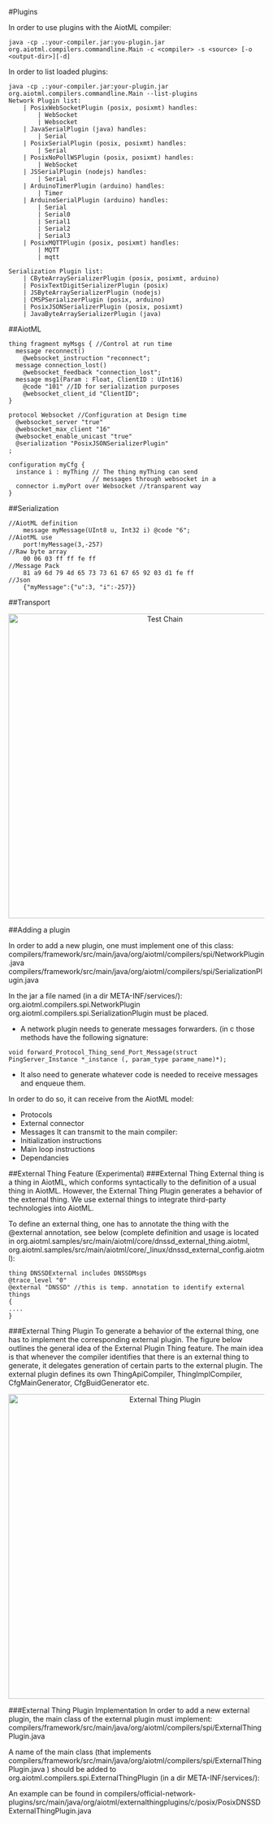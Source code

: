 #Plugins

In order to use plugins with the AiotML compiler:
```
java -cp .:your-compiler.jar:you-plugin.jar org.aiotml.compilers.commandline.Main -c <compiler> -s <source> [-o <output-dir>][-d]
```
In order to list loaded plugins:
```
java -cp .:your-compiler.jar:your-plugin.jar org.aiotml.compilers.commandline.Main --list-plugins
Network Plugin list: 
    | PosixWebSocketPlugin (posix, posixmt) handles:
        | WebSocket
        | Websocket
    | JavaSerialPlugin (java) handles:
        | Serial
    | PosixSerialPlugin (posix, posixmt) handles:
        | Serial
    | PosixNoPollWSPlugin (posix, posixmt) handles:
        | WebSocket
    | JSSerialPlugin (nodejs) handles:
        | Serial
    | ArduinoTimerPlugin (arduino) handles:
        | Timer
    | ArduinoSerialPlugin (arduino) handles:
        | Serial
        | Serial0
        | Serial1
        | Serial2
        | Serial3
    | PosixMQTTPlugin (posix, posixmt) handles:
        | MQTT
        | mqtt

Serialization Plugin list: 
    | CByteArraySerializerPlugin (posix, posixmt, arduino)
    | PosixTextDigitSerializerPlugin (posix)
    | JSByteArraySerializerPlugin (nodejs)
    | CMSPSerializerPlugin (posix, arduino)
    | PosixJSONSerializerPlugin (posix, posixmt)
    | JavaByteArraySerializerPlugin (java)

```

##AiotML

```
thing fragment myMsgs { //Control at run time
  message reconnect() 
    @websocket_instruction "reconnect";
  message connection_lost() 
    @websocket_feedback "connection_lost";
  message msg1(Param : Float, ClientID : UInt16) 
    @code "101" //ID for serialization purposes
    @websocket_client_id "ClientID"; 
}

protocol Websocket //Configuration at Design time
  @websocket_server "true"
  @websocket_max_client "16"
  @websocket_enable_unicast "true"
  @serialization "PosixJSONSerializerPlugin"
;

configuration myCfg {
  instance i : myThing // The thing myThing can send 
                       // messages through websocket in a
  connector i.myPort over Websocket //transparent way
}
```

##Serialization

```
//AiotML definition
	message myMessage(UInt8 u, Int32 i) @code "6";
//AiotML use
	port!myMessage(3,-257)
//Raw byte array
	00 06 03 ff ff fe ff
//Message Pack
	81 a9 6d 79 4d 65 73 73 61 67 65 92 03 d1 fe ff
//Json
	{"myMessage":{"u":3, "i":-257}}
```

##Transport

<p align="center"><img src="https://raw.githubusercontent.com/SINTEF-9012/AiotML/master/compilers/official-network-plugins/docs/AiotML_Network_plugins.png" alt="Test Chain" width="600"></p>

##Adding a plugin

In order to add a new plugin, one must implement one of this class:
compilers/framework/src/main/java/org/aiotml/compilers/spi/NetworkPlugin.java
compilers/framework/src/main/java/org/aiotml/compilers/spi/SerializationPlugin.java

In the jar a file named (in a dir META-INF/services/):
org.aiotml.compilers.spi.NetworkPlugin
org.aiotml.compilers.spi.SerializationPlugin
must be placed.

* A network plugin needs to generate messages forwarders. 
(in c those methods have the following signature:
```
void forward_Protocol_Thing_send_Port_Message(struct PingServer_Instance *_instance (, param_type parame_name)*);
```
* It also need to generate whatever code is needed to receive messages and enqueue them.

In order to do so, it can receive from the AiotML model:
* Protocols
* External connector
* Messages
It can transmit to the main compiler:
* Initialization instructions
* Main loop instructions
* Dependancies

##External Thing Feature (Experimental)
###External Thing
External thing is a thing in AiotML, which conforms syntactically to the definition of a usual thing in AiotML. However, the External Thing Plugin generates a behavior of the external thing. We use external things to integrate third-party technologies into AiotML.

To define an external thing, one has to annotate the thing with the @external annotation, see below (complete definition and usage is located in org.aiotml.samples/src/main/aiotml/core/dnssd_external_thing.aiotml, org.aiotml.samples/src/main/aiotml/core/_linux/dnssd_external_config.aiotml):
```
thing DNSSDExternal includes DNSSDMsgs
@trace_level "0"
@external "DNSSD" //this is temp. annotation to identify external things
{
....
}
```
###External Thing Plugin
To generate a behavior of the external thing, one has to implement the corresponding external plugin. The figure below outlines the general idea of the External Plugin Thing feature. The main idea is that whenever the compiler identifies that there is an external thing to generate, it delegates generation of certain parts to the external plugin. The external plugin defines its own ThingApiCompiler, ThingImplCompiler, CfgMainGenerator, CfgBuidGenerator etc.
<p align="center"><img src="https://raw.githubusercontent.com/SINTEF-9012/AiotML/master/compilers/official-network-plugins/docs/external_thing_concept.png" alt="External Thing Plugin" width="600"></p>

###External Thing Plugin Implementation
In order to add a new external plugin, the main class of the external plugin must implement:
compilers/framework/src/main/java/org/aiotml/compilers/spi/ExternalThingPlugin.java

A name of the main class (that implements compilers/framework/src/main/java/org/aiotml/compilers/spi/ExternalThingPlugin.java ) should be added to org.aiotml.compilers.spi.ExternalThingPlugin (in a dir META-INF/services/):

An example can be found in compilers/official-network-plugins/src/main/java/org/aiotml/externalthingplugins/c/posix/PosixDNSSDExternalThingPlugin.java
